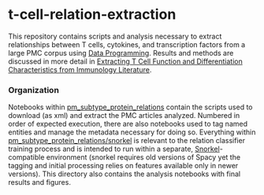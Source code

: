 # t-cell-relation-extraction

This repository contains scripts and analysis necessary to extract relationships between T cells, cytokines, and transcription factors from a large PMC corpus using [Data Programming](https://arxiv.org/abs/1605.07723).  Results and methods are discussed in more detail in [Extracting T Cell Function and Differentiation Characteristics from Immunology Literature]().  

### Organization

Notebooks within [pm_subtype_protein_relations](pm_subtype_protein_relations) contain the scripts used to download (as xml) and extract the PMC articles analyzed.  Numbered in order of expected execution, there are also notebooks used to tag named entities and manage the metadata necessary for doing so.  Everything within [pm_subtype_protein_relations/snorkel](pm_subtype_protein_relations/snorkel) is relevant to the relation classifier training process and is intended to run within a separate, [Snorkel](https://hazyresearch.github.io/snorkel/)-compatible environment (snorkel requires old versions of Spacy yet the tagging and initial processing relies on features available only in newer versions).  This directory also contains the analysis notebooks with final results and figures.
